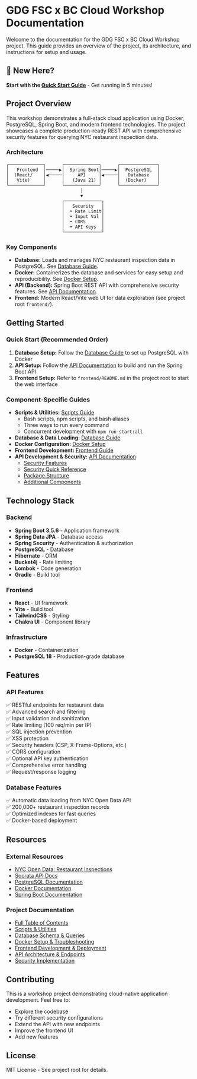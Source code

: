 # GDG FSC x BC Cloud Workshop Documentation

Welcome to the documentation for the GDG FSC x BC Cloud Workshop project. This guide provides an overview of the project, its architecture, and instructions for setup and usage.

## 🚀 New Here?

**Start with the [Quick Start Guide](QUICK_START.md)** - Get running in 5 minutes!

## Project Overview

This workshop demonstrates a full-stack cloud application using Docker, PostgreSQL, Spring Boot, and modern frontend technologies. The project showcases a complete production-ready REST API with comprehensive security features for querying NYC restaurant inspection data.

### Architecture

```
┌─────────────┐      ┌─────────────┐      ┌──────────────┐
│   Frontend  │─────▶│  Spring Boot│─────▶│  PostgreSQL  │
│  (React/    │◀─────│     API     │◀─────│   Database   │
│   Vite)     │      │   (Java 21) │      │  (Docker)    │
└─────────────┘      └─────────────┘      └──────────────┘
                            │
                            ▼
                     ┌──────────────┐
                     │   Security   │
                     │  • Rate Limit│
                     │  • Input Val │
                     │  • CORS      │
                     │  • API Keys  │
                     └──────────────┘
```

### Key Components

- **Database:** Loads and manages NYC restaurant inspection data in PostgreSQL. See [Database Guide](database/README.md).
- **Docker:** Containerizes the database and services for easy setup and reproducibility. See [Docker Setup](docker/README.md).
- **API (Backend):** Spring Boot REST API with comprehensive security features. See [API Documentation](api/README.md).
- **Frontend:** Modern React/Vite web UI for data exploration (see project root `frontend/`).

## Getting Started

### Quick Start (Recommended Order)

1. **Database Setup:** Follow the [Database Guide](database/README.md) to set up PostgreSQL with Docker
2. **API Setup:** Follow the [API Documentation](api/README.md) to build and run the Spring Boot API
3. **Frontend Setup:** Refer to `frontend/README.md` in the project root to start the web interface

### Component-Specific Guides

- **Scripts & Utilities:** [Scripts Guide](scripts/README.md)
  - Bash scripts, npm scripts, and bash aliases
  - Three ways to run every command
  - Concurrent development with `npm run start:all`
- **Database & Data Loading:** [Database Guide](database/README.md)
- **Docker Configuration:** [Docker Setup](docker/README.md)
- **Frontend Development:** [Frontend Guide](frontend/README.md)
- **API Development & Security:** [API Documentation](api/README.md)
  - [Security Features](api/SECURITY.md)
  - [Security Quick Reference](api/SECURITY_QUICK_REFERENCE.md)
  - [Package Structure](api/PACKAGE_STRUCTURE.md)
  - [Additional Components](api/ADDITIONAL_COMPONENTS.md)

## Technology Stack

### Backend
- **Spring Boot 3.5.6** - Application framework
- **Spring Data JPA** - Database access
- **Spring Security** - Authentication & authorization
- **PostgreSQL** - Database
- **Hibernate** - ORM
- **Bucket4j** - Rate limiting
- **Lombok** - Code generation
- **Gradle** - Build tool

### Frontend
- **React** - UI framework
- **Vite** - Build tool
- **TailwindCSS** - Styling
- **Chakra UI** - Component library

### Infrastructure
- **Docker** - Containerization
- **PostgreSQL 18** - Production-grade database

## Features

### API Features
✅ RESTful endpoints for restaurant data  
✅ Advanced search and filtering  
✅ Input validation and sanitization  
✅ Rate limiting (100 req/min per IP)  
✅ SQL injection prevention  
✅ XSS protection  
✅ Security headers (CSP, X-Frame-Options, etc.)  
✅ CORS configuration  
✅ Optional API key authentication  
✅ Comprehensive error handling  
✅ Request/response logging  

### Database Features
✅ Automatic data loading from NYC Open Data API  
✅ 200,000+ restaurant inspection records  
✅ Optimized indexes for fast queries  
✅ Docker-based deployment  

## Resources

### External Resources
- [NYC Open Data: Restaurant Inspections](https://data.cityofnewyork.us/resource/43nn-pn8j.geojson)
- [Socrata API Docs](https://dev.socrata.com/docs/queries/limit.html)
- [PostgreSQL Documentation](https://www.postgresql.org/docs/current/app-psql.html)
- [Docker Documentation](https://docs.docker.com/engine/network/)
- [Spring Boot Documentation](https://docs.spring.io/spring-boot/docs/current/reference/html/)

### Project Documentation
- [Full Table of Contents](SUMMARY.md)
- [Scripts & Utilities](scripts/README.md)
- [Database Schema & Queries](database/README.md)
- [Docker Setup & Troubleshooting](docker/README.md)
- [Frontend Development & Deployment](frontend/README.md)
- [API Architecture & Endpoints](api/README.md)
- [Security Implementation](api/SECURITY.md)

## Contributing

This is a workshop project demonstrating cloud-native application development. Feel free to:
- Explore the codebase
- Try different security configurations
- Extend the API with new endpoints
- Improve the frontend UI
- Add new features

## License

MIT License - See project root for details.

